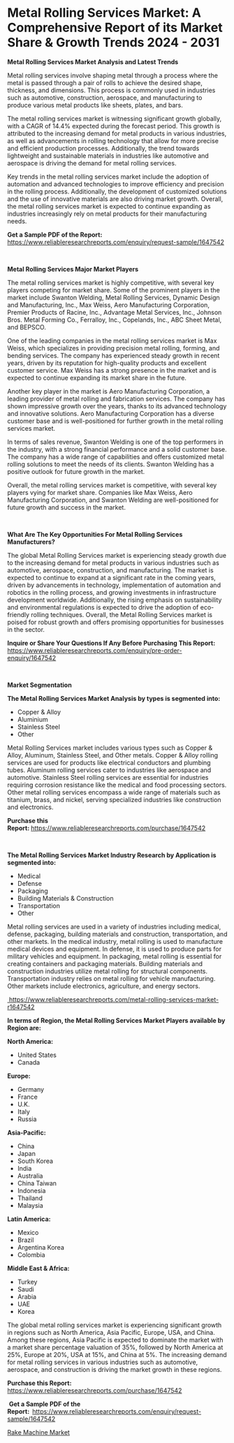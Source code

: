 <p><h1>Metal Rolling Services Market: A Comprehensive Report of its Market Share & Growth Trends 2024 - 2031</h1></p><p><strong>Metal Rolling Services Market Analysis and Latest Trends</strong></p>
<p><p>Metal rolling services involve shaping metal through a process where the metal is passed through a pair of rolls to achieve the desired shape, thickness, and dimensions. This process is commonly used in industries such as automotive, construction, aerospace, and manufacturing to produce various metal products like sheets, plates, and bars.</p><p>The metal rolling services market is witnessing significant growth globally, with a CAGR of 14.4% expected during the forecast period. This growth is attributed to the increasing demand for metal products in various industries, as well as advancements in rolling technology that allow for more precise and efficient production processes. Additionally, the trend towards lightweight and sustainable materials in industries like automotive and aerospace is driving the demand for metal rolling services.</p><p>Key trends in the metal rolling services market include the adoption of automation and advanced technologies to improve efficiency and precision in the rolling process. Additionally, the development of customized solutions and the use of innovative materials are also driving market growth. Overall, the metal rolling services market is expected to continue expanding as industries increasingly rely on metal products for their manufacturing needs.</p></p>
<p><strong>Get a Sample PDF of the Report:&nbsp;</strong> <a href="https://www.reliableresearchreports.com/enquiry/request-sample/1647542">https://www.reliableresearchreports.com/enquiry/request-sample/1647542</a></p>
<p>&nbsp;</p>
<p><strong>Metal Rolling Services Major Market Players</strong></p>
<p><p>The metal rolling services market is highly competitive, with several key players competing for market share. Some of the prominent players in the market include Swanton Welding, Metal Rolling Services, Dynamic Design and Manufacturing, Inc., Max Weiss, Aero Manufacturing Corporation, Premier Products of Racine, Inc., Advantage Metal Services, Inc., Johnson Bros. Metal Forming Co., Ferralloy, Inc., Copelands, Inc., ABC Sheet Metal, and BEPSCO. </p><p>One of the leading companies in the metal rolling services market is Max Weiss, which specializes in providing precision metal rolling, forming, and bending services. The company has experienced steady growth in recent years, driven by its reputation for high-quality products and excellent customer service. Max Weiss has a strong presence in the market and is expected to continue expanding its market share in the future.</p><p>Another key player in the market is Aero Manufacturing Corporation, a leading provider of metal rolling and fabrication services. The company has shown impressive growth over the years, thanks to its advanced technology and innovative solutions. Aero Manufacturing Corporation has a diverse customer base and is well-positioned for further growth in the metal rolling services market.</p><p>In terms of sales revenue, Swanton Welding is one of the top performers in the industry, with a strong financial performance and a solid customer base. The company has a wide range of capabilities and offers customized metal rolling solutions to meet the needs of its clients. Swanton Welding has a positive outlook for future growth in the market.</p><p>Overall, the metal rolling services market is competitive, with several key players vying for market share. Companies like Max Weiss, Aero Manufacturing Corporation, and Swanton Welding are well-positioned for future growth and success in the market.</p></p>
<p>&nbsp;</p>
<p><strong>What Are The Key Opportunities For Metal Rolling Services Manufacturers?</strong></p>
<p><p>The global Metal Rolling Services market is experiencing steady growth due to the increasing demand for metal products in various industries such as automotive, aerospace, construction, and manufacturing. The market is expected to continue to expand at a significant rate in the coming years, driven by advancements in technology, implementation of automation and robotics in the rolling process, and growing investments in infrastructure development worldwide. Additionally, the rising emphasis on sustainability and environmental regulations is expected to drive the adoption of eco-friendly rolling techniques. Overall, the Metal Rolling Services market is poised for robust growth and offers promising opportunities for businesses in the sector.</p></p>
<p><strong>Inquire or Share Your Questions If Any Before Purchasing This Report:</strong> <a href="https://www.reliableresearchreports.com/enquiry/pre-order-enquiry/1647542">https://www.reliableresearchreports.com/enquiry/pre-order-enquiry/1647542</a></p>
<p>&nbsp;</p>
<p><strong>Market Segmentation</strong></p>
<p><strong>The Metal Rolling Services Market Analysis by types is segmented into:</strong></p>
<p><ul><li>Copper & Alloy</li><li>Aluminium</li><li>Stainless Steel</li><li>Other</li></ul></p>
<p><p>Metal Rolling Services market includes various types such as Copper & Alloy, Aluminum, Stainless Steel, and Other metals. Copper & Alloy rolling services are used for products like electrical conductors and plumbing tubes. Aluminum rolling services cater to industries like aerospace and automotive. Stainless Steel rolling services are essential for industries requiring corrosion resistance like the medical and food processing sectors. Other metal rolling services encompass a wide range of materials such as titanium, brass, and nickel, serving specialized industries like construction and electronics.</p></p>
<p><strong>Purchase this Report:&nbsp;</strong><a href="https://www.reliableresearchreports.com/purchase/1647542">https://www.reliableresearchreports.com/purchase/1647542</a></p>
<p>&nbsp;</p>
<p><strong>The Metal Rolling Services Market Industry Research by Application is segmented into:</strong></p>
<p><ul><li>Medical</li><li>Defense</li><li>Packaging</li><li>Building Materials & Construction</li><li>Transportation</li><li>Other</li></ul></p>
<p><p>Metal rolling services are used in a variety of industries including medical, defense, packaging, building materials and construction, transportation, and other markets. In the medical industry, metal rolling is used to manufacture medical devices and equipment. In defense, it is used to produce parts for military vehicles and equipment. In packaging, metal rolling is essential for creating containers and packaging materials. Building materials and construction industries utilize metal rolling for structural components. Transportation industry relies on metal rolling for vehicle manufacturing. Other markets include electronics, agriculture, and energy sectors.</p></p>
<p><a href="https://www.reliableresearchreports.com/metal-rolling-services-market-r1647542">&nbsp;https://www.reliableresearchreports.com/metal-rolling-services-market-r1647542</a></p>
<p><strong>In terms of Region, the Metal Rolling Services Market Players available by Region are:</strong></p>
<p>
    <p> <strong> North America: </strong>
        <ul>
            <li>United States</li>
            <li>Canada</li>
        </ul>
        </p> 
    <p> <strong> Europe: </strong>
        <ul>
            <li>Germany</li>
            <li>France</li>
            <li>U.K.</li>
            <li>Italy</li>
            <li>Russia</li>
        </ul>
        </p> 
    <p> <strong> Asia-Pacific: </strong>
        <ul>
            <li>China</li>
            <li>Japan</li>
            <li>South Korea</li>
            <li>India</li>
            <li>Australia</li>
            <li>China Taiwan</li>
            <li>Indonesia</li>
            <li>Thailand</li>
            <li>Malaysia</li>
        </ul>
        </p> 
    <p> <strong> Latin America: </strong>
        <ul>
            <li>Mexico</li>
            <li>Brazil</li>
            <li>Argentina Korea</li>
            <li>Colombia</li>
        </ul>
        </p> 
    <p> <strong> Middle East & Africa: </strong>
        <ul>
            <li>Turkey</li>
            <li>Saudi</li>
            <li>Arabia</li>
            <li>UAE</li>
            <li>Korea</li>
        </ul>
    </p>
    </p>
<p><p>The global metal rolling services market is experiencing significant growth in regions such as North America, Asia Pacific, Europe, USA, and China. Among these regions, Asia Pacific is expected to dominate the market with a market share percentage valuation of 35%, followed by North America at 25%, Europe at 20%, USA at 15%, and China at 5%. The increasing demand for metal rolling services in various industries such as automotive, aerospace, and construction is driving the market growth in these regions.</p></p>
<p><strong>Purchase this Report: </strong><a href="https://www.reliableresearchreports.com/purchase/1647542">https://www.reliableresearchreports.com/purchase/1647542</a></p>
<p>&nbsp;<strong>Get a Sample PDF of the Report:&nbsp;&nbsp;</strong><a href="https://www.reliableresearchreports.com/enquiry/request-sample/1647542">https://www.reliableresearchreports.com/enquiry/request-sample/1647542</a></p>
<p><strong></strong></p>
<p><p><a href="https://github.com/mharielmesa/Market-Research-Report-List-3/blob/main/rake-machine-market.md">Rake Machine Market</a></p></p>